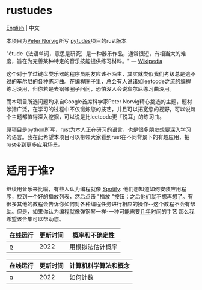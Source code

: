 # rustudes

[English](https://github.com/Qasak/rustudes/blob/main/README.md) | 中文

本项目为[Peter Norvig](https://norvig.com/)所写 [pytudes](https://github.com/norvig/pytudes)项目的rust版本

"étude（法语单词，意思是研究）是一种器乐作品，通常很短，有相当大的难度，旨在为完善某种特定的音乐技能提供练习材料。" — [Wikipedia](https://en.wikipedia.org/wiki/%C3%89tude)

这个对于学过键盘类乐器的程序员朋友应该不陌生，其实就类似我们考级总是逃不过的[车尔尼](https://zh.wikipedia.org/wiki/%E5%8D%A1%E5%B0%94%C2%B7%E8%BD%A6%E5%B0%94%E5%B0%BC)的各种练习曲。在编程圈子里，总会有人说诸如leetcode之流的编程练习没用，但你若是去钢琴圈子问问，恐怕没人会说车尔尼练习曲没用。

而本项目所选问题均来自Google首席科学家Peter Norvig精心挑选的主题，题材涉猎广泛，在学习的过程中不仅锻炼您的技艺，并且可以拓宽您的视野，可以说每个主题都值得深入挖掘，可以说是比leetcode更「悦耳」的练习曲。

原项目是python所写，rust为本人正在研习的语言，也是很多朋友想要深入学习的语言。我在此希望本项目可以带领大家看到rust在不同背景下的有趣应用，把rust带到更多应用场景。




# 适用于谁?
继续用音乐来比喻，有些人认为编程就像 [Spotify](http://spotify.com/): 他们想知道如何安装应用程序，找到一个好的播放列表，然后点击 "播放 "按钮；之后他们就不想再想了。有很多其他的教程会告诉你如何对各种编程任务进行相应的操作--这个教程不会有帮助。但是，如果你认为编程就像弹钢琴一样-一种可能需要[几年](https://norvig.com/21-days.html)时间的手艺  那么我希望该合集可以帮助您。


| 在线运行                              | 更新时间 |概率和不确定性|
|----------------------------------|------|---|
| [p](https://play.rust-lang.org/) | 2022 |用模拟法估计概率|


| 在线运行                              | 更新时间 |计算机科学算法和概念|
|----------------------------------|------|---|
| [p](https://play.rust-lang.org/) | 2022 |如何计数|
